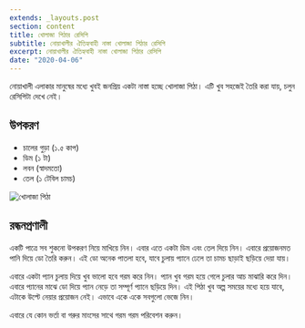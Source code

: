```yaml
---
extends: _layouts.post
section: content
title: খোলাজা পিঠার রেসিপি
subtitle: নোয়াখালীর ঐতিহ্যবাহী নাস্তা খোলাজা পিঠার রেসিপি
excerpt: নোয়াখালীর ঐতিহ্যবাহী নাস্তা খোলাজা পিঠার রেসিপি
date: "2020-04-06"
---
```


নোয়াখালী এলাকার মানুষের মধ্যে খুবই জনপ্রিয় একটা নাস্তা হচ্ছে খোলাজা পিঠা। এটি খুব সহজেই তৈরি করা যায়,
চলুন রেসিপিটা দেখে নেই।

## উপকরণ

- চালের গুড়া (১.৫ কাপ)
- ডিম (১ টা)
- লবন (স্বাদমতো)
- তেল (১ টেবিল চামচ)

![খোলাজা পিঠা](/assets/images/recipes/kholaja-pitha.jpg)

## রন্ধনপ্রণালী

একটি পাত্রে সব শুকনো উপকরণ নিয়ে মাখিয়ে নিন। এবার এতে একটা ডিম এবং তেল দিয়ে নিন। এবারে প্রয়োজনমত
পানি দিয়ে ডো তৈরি করুন। এই ডো অনেক পাতলা হবে, যাবে চুলায় প্যানে ঢেলে তা চামচ ছাড়াই ছড়িয়ে দেয়া যায়।

এবারে একটা প্যান চুলায় দিয়ে খুব ভালো হবে গরম করে নিন। প্যান খুব গরম হয়ে গেলে চুলার আচ মাঝারি করে দিন।
এবারে প্যানের মাঝে ডো দিয়ে প্যান নেড়ে তা সম্পূর্ণ প্যানে ছড়িয়ে দিন। এই পিঠা খুব অল্প সময়ের মধ্যে হয়ে যাবে, এটাকে
উল্টে নেয়ার প্রয়োজন নেই। এভাবে একে একে সবগুলো ভেজে নিন।

এবারে যে কোন ভর্তা বা গরুর মাংসের সাথে গরম গরম পরিবেশন করুন।
